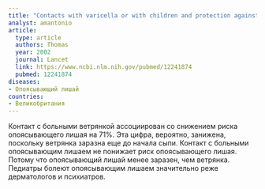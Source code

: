 ```yaml
---
title: "Contacts with varicella or with children and protection against herpes zoster in adults: a case-control study"
analyst: amantonio
article:
  type: article
  authors: Thomas
  year: 2002
  journal: Lancet
  link: https://www.ncbi.nlm.nih.gov/pubmed/12241874
  pubmed: 12241874
diseases:
- Опоясывающий лишай
countries:
- Великобритания
---
```


Контакт с больными ветрянкой ассоциирован со снижением риска опоясывающего лишая на 71%. Эта цифра, вероятно, занижена, поскольку ветрянка заразна еще до начала сыпи.
Контакт с больными опоясывающим лишаем не понижает риск опоясывающего лишая. Потому что опоясывающий лишай менее заразен, чем ветрянка.
Педиатры болеют опоясывающим лишаем значительно реже дерматологов и психиатров.
